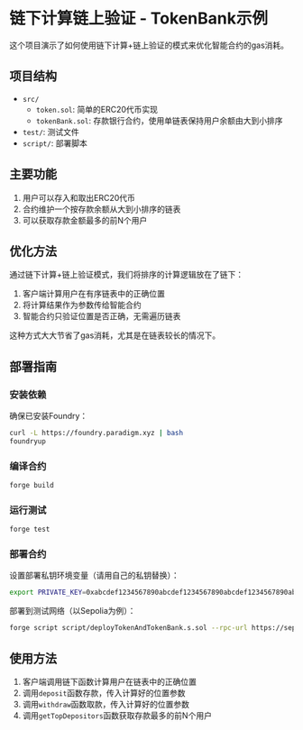 # 链下计算链上验证 - TokenBank示例

这个项目演示了如何使用链下计算+链上验证的模式来优化智能合约的gas消耗。

## 项目结构

- `src/`
  - `token.sol`: 简单的ERC20代币实现
  - `tokenBank.sol`: 存款银行合约，使用单链表保持用户余额由大到小排序
- `test/`: 测试文件
- `script/`: 部署脚本

## 主要功能

1. 用户可以存入和取出ERC20代币
2. 合约维护一个按存款余额从大到小排序的链表
3. 可以获取存款金额最多的前N个用户

## 优化方法

通过链下计算+链上验证模式，我们将排序的计算逻辑放在了链下：

1. 客户端计算用户在有序链表中的正确位置
2. 将计算结果作为参数传给智能合约
3. 智能合约只验证位置是否正确，无需遍历链表

这种方式大大节省了gas消耗，尤其是在链表较长的情况下。

## 部署指南

### 安装依赖

确保已安装Foundry：

```bash
curl -L https://foundry.paradigm.xyz | bash
foundryup
```

### 编译合约

```bash
forge build
```

### 运行测试

```bash
forge test
```

### 部署合约

设置部署私钥环境变量（请用自己的私钥替换）：

```bash
export PRIVATE_KEY=0xabcdef1234567890abcdef1234567890abcdef1234567890abcdef1234567890
```

部署到测试网络（以Sepolia为例）：

```bash
forge script script/deployTokenAndTokenBank.s.sol --rpc-url https://sepolia.infura.io/v3/YOUR_INFURA_KEY --broadcast --verify
```

## 使用方法

1. 客户端调用链下函数计算用户在链表中的正确位置
2. 调用`deposit`函数存款，传入计算好的位置参数
3. 调用`withdraw`函数取款，传入计算好的位置参数
4. 调用`getTopDepositors`函数获取存款最多的前N个用户
